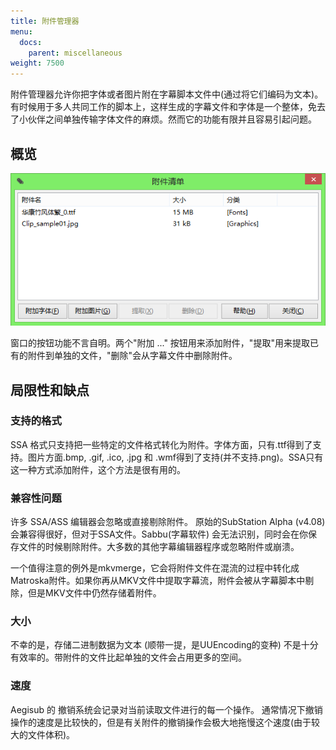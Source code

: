 ```yaml
---
title: 附件管理器
menu:
  docs:
    parent: miscellaneous
weight: 7500
---
```


附件管理器允许你把字体或者图片附在字幕脚本文件中(通过将它们编码为文本)。有时候用于多人共同工作的脚本上，这样生成的字幕文件和字体是一个整体，免去了小伙伴之间单独传输字体文件的麻烦。然而它的功能有限并且容易引起问题。

## 概览

![Attachment_list](/img/3.2/zh/Attachment_list.png#center)

窗口的按钮功能不言自明。两个"附加 ..."
按钮用来添加附件，"提取"用来提取已有的附件到单独的文件，"删除"会从字幕文件中删除附件。

## 局限性和缺点

### 支持的格式

SSA 格式只支持把一些特定的文件格式转化为附件。字体方面，只有.ttf得到了支持。图片方面.bmp, .gif, .ico, .jpg 和 .wmf得到了支持(并不支持.png)。SSA只有这一种方式添加附件，这个方法是很有用的。

### 兼容性问题

许多 SSA/ASS 编辑器会忽略或直接剔除附件。 原始的SubStation Alpha (v4.08)
会兼容得很好，但对于SSA文件。Sabbu(字幕软件)
会无法识别，同时会在你保存文件的时候剔除附件。大多数的其他字幕编辑器程序或忽略附件或崩溃。

一个值得注意的例外是mkvmerge，它会将附件文件在混流的过程中转化成Matroska附件。如果你再从MKV文件中提取字幕流，附件会被从字幕脚本中剔除，但是MKV文件中仍然存储着附件。

### 大小

不幸的是，存储二进制数据为文本 (顺带一提，是UUEncoding的变种)
不是十分有效率的。带附件的文件比起单独的文件会占用更多的空间。

### 速度

Aegisub 的 撤销系统会记录对当前读取文件进行的每一个操作。
通常情况下撤销操作的速度是比较快的，但是有关附件的撤销操作会极大地拖慢这个速度(由于较大的文件体积)。
